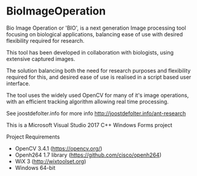 # BioImageOperation

Bio Image Operation or 'BIO', is a next generation Image processing tool focusing on biological applications, balancing ease of use with desired flexibility required for research.

This tool has been developed in collaboration with biologists, using extensive captured images.

The solution balancing both the need for research purposes and flexibility required for this, and desired ease of use is realised in a script based user interface.

The tool uses the widely used OpenCV for many of it's image operations, with an efficient tracking algorithm allowing real time processing.

See joostdefolter.info for more info
http://joostdefolter.info/ant-research

This is a Microsoft Visual Studio 2017 C++ Windows Forms project

Project Requirements
- OpenCV 3.4.1 (https://opencv.org/)
- Openh264 1.7 library (https://github.com/cisco/openh264)
- WiX 3 (http://wixtoolset.org)
- Windows 64-bit
